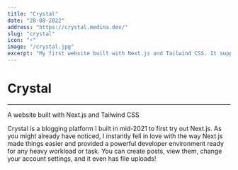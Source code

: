 ```yaml
---
title: "Crystal"
date: "28-08-2022"
address: "https://crystal.medina.dev/"
slug: "crystal"
icon: "⚡️"
image: "/crystal.jpg"
excerpt: "My first website built with Next.js and Tailwind CSS. It supports MongoDB and S3 for file uploads."
---
```


# Crystal

---

A website built with Next.js and Tailwind CSS

Crystal is a blogging platform I built in mid-2021 to first try out Next.js. As you might already have noticed, I instantly fell in love with the way Next.js made things easier and provided a powerful developer environment ready for any heavy workload or task. You can create posts, view them, change your account settings, and it even has file uploads!